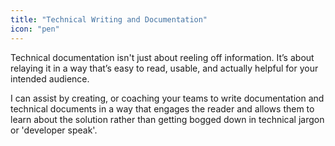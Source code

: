 ```yaml
---
title: "Technical Writing and Documentation"
icon: "pen"
---
```


Technical documentation isn't just about reeling off information. It’s about
relaying it in a way that’s easy to read, usable, and actually helpful for your
intended audience.

I can assist by creating, or coaching your teams to write documentation and
technical documents in a way that engages the reader and allows them to learn
about the solution rather than getting bogged down in technical jargon or
'developer speak'.
